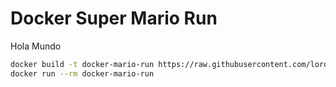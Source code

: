 # Docker Super Mario Run
Hola Mundo

```bash
docker build -t docker-mario-run https://raw.githubusercontent.com/lordbasex/Docker/master/docker-super-mario-run/Dockerfile
docker run --rm docker-mario-run
```
